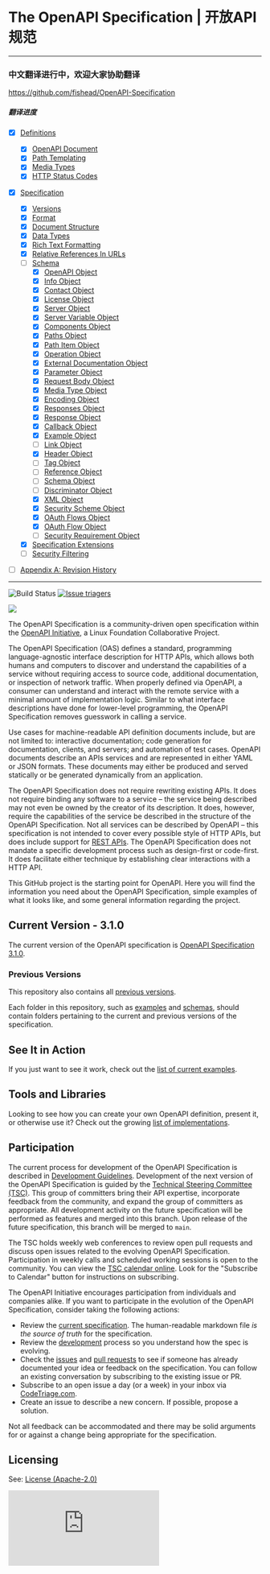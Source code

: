# The OpenAPI Specification | 开放API规范

---

### 中文翻译进行中，欢迎大家协助翻译
https://github.com/fishead/OpenAPI-Specification

##### 翻译进度
- [x] [Definitions](versions/3.0.0.zhCN.md#definitions)
	- [x] [OpenAPI Document](versions/3.0.0.zhCN.md#oasDocument)
	- [x] [Path Templating](versions/3.0.0.zhCN.md#pathTemplating)
	- [x] [Media Types](versions/3.0.0.zhCN.md#mediaTypes)
	- [x] [HTTP Status Codes](versions/3.0.0.zhCN.md#httpCodes)
- [x] [Specification](versions/3.0.0.zhCN.md#specification)
	- [x] [Versions](versions/3.0.0.zhCN.md#versions)
	- [x] [Format](versions/3.0.0.zhCN.md#format)
	- [x] [Document Structure](versions/3.0.0.zhCN.md#documentStructure)
	- [x] [Data Types](versions/3.0.0.zhCN.md#dataTypes)
	- [x] [Rich Text Formatting](versions/3.0.0.zhCN.md#richText)
	- [x] [Relative References In URLs](versions/3.0.0.zhCN.md#relativeReferences)
	- [ ] [Schema](versions/3.0.0.zhCN.md#schema)
		- [x] [OpenAPI Object](versions/3.0.0.zhCN.md#oasObject)
		- [x] [Info Object](versions/3.0.0.zhCN.md#infoObject)
		- [x] [Contact Object](versions/3.0.0.zhCN.md#contactObject)
		- [x] [License Object](versions/3.0.0.zhCN.md#licenseObject)
		- [x] [Server Object](versions/3.0.0.zhCN.md#serverObject)
		- [x] [Server Variable Object](versions/3.0.0.zhCN.md#serverVariableObject)
		- [x] [Components Object](versions/3.0.0.zhCN.md#componentsObject)
		- [x] [Paths Object](versions/3.0.0.zhCN.md#pathsObject)
		- [x] [Path Item Object](versions/3.0.0.zhCN.md#pathItemObject)
		- [x] [Operation Object](versions/3.0.0.zhCN.md#operationObject)
		- [x] [External Documentation Object](versions/3.0.0.zhCN.md#externalDocumentationObject)
		- [x] [Parameter Object](versions/3.0.0.zhCN.md#parameterObject)
		- [x] [Request Body Object](versions/3.0.0.zhCN.md#requestBodyObject)
		- [x] [Media Type Object](versions/3.0.0.zhCN.md#mediaTypeObject)
		- [x] [Encoding Object](versions/3.0.0.zhCN.md#encodingObject)
		- [x] [Responses Object](versions/3.0.0.zhCN.md#responsesObject)
		- [x] [Response Object](versions/3.0.0.zhCN.md#responseObject)
		- [x] [Callback Object](versions/3.0.0.zhCN.md#callbackObject)
		- [x] [Example Object](versions/3.0.0.zhCN.md#exampleObject)
		- [ ] [Link Object](versions/3.0.0.zhCN.md#linkObject)
		- [x] [Header Object](versions/3.0.0.zhCN.md#headerObject)
		- [ ] [Tag Object](versions/3.0.0.zhCN.md#tagObject)
		- [ ] [Reference Object](versions/3.0.0.zhCN.md#referenceObject)
		- [ ] [Schema Object](versions/3.0.0.zhCN.md#schemaObject)
		- [ ] [Discriminator Object](versions/3.0.0.zhCN.md#discriminatorObject)
		- [x] [XML Object](versions/3.0.0.zhCN.md#xmlObject)
		- [x] [Security Scheme Object](versions/3.0.0.zhCN.md#securitySchemeObject)
		- [x] [OAuth Flows Object](versions/3.0.0.zhCN.md#oauthFlowsObject)
		- [x] [OAuth Flow Object](versions/3.0.0.zhCN.md#oauthFlowObject)
		- [ ] [Security Requirement Object](versions/3.0.0.zhCN.md#securityRequirementObject)
	- [x] [Specification Extensions](versions/3.0.0.zhCN.md#specificationExtensions)
	- [ ] [Security Filtering](versions/3.0.0.zhCN.md#securityFiltering)
- [ ] [Appendix A: Revision History](versions/3.0.0.zhCN.md#revisionHistory)


---

![Build Status](https://github.com/OAI/OpenAPI-Specification/workflows/validate-markdown/badge.svg) [![Issue triagers](https://www.codetriage.com/oai/openapi-specification/badges/users.svg)](https://www.codetriage.com/oai/openapi-specification)

![](https://avatars3.githubusercontent.com/u/16343502?v=3&s=200)


The OpenAPI Specification is a community-driven open specification within the [OpenAPI Initiative](https://www.openapis.org/), a Linux Foundation Collaborative Project.

The OpenAPI Specification (OAS) defines a standard, programming language-agnostic interface description for HTTP APIs, which allows both humans and computers to discover and understand the capabilities of a service without requiring access to source code, additional documentation, or inspection of network traffic. When properly defined via OpenAPI, a consumer can understand and interact with the remote service with a minimal amount of implementation logic. Similar to what interface descriptions have done for lower-level programming, the OpenAPI Specification removes guesswork in calling a service.

Use cases for machine-readable API definition documents include, but are not limited to: interactive documentation; code generation for documentation, clients, and servers; and automation of test cases. OpenAPI documents describe an APIs services and are represented in either YAML or JSON formats. These documents may either be produced and served statically or be generated dynamically from an application.

The OpenAPI Specification does not require rewriting existing APIs. It does not require binding any software to a service – the service being described may not even be owned by the creator of its description. It does, however, require the capabilities of the service be described in the structure of the OpenAPI Specification. Not all services can be described by OpenAPI – this specification is not intended to cover every possible style of HTTP APIs, but does include support for [REST APIs](https://en.wikipedia.org/wiki/Representational_state_transfer). The OpenAPI Specification does not mandate a specific development process such as design-first or code-first. It does facilitate either technique by establishing clear interactions with a HTTP API.

This GitHub project is the starting point for OpenAPI. Here you will find the information you need about the OpenAPI Specification, simple examples of what it looks like, and some general information regarding the project.

## Current Version - 3.1.0

The current version of the OpenAPI specification is [OpenAPI Specification 3.1.0](versions/3.1.0.md).

### Previous Versions

This repository also contains all [previous versions](versions).

Each folder in this repository, such as [examples](examples) and [schemas](schemas), should contain folders pertaining to the current and previous versions of the specification.

## See It in Action

If you just want to see it work, check out the [list of current examples](examples).

## Tools and Libraries

Looking to see how you can create your own OpenAPI definition, present it, or otherwise use it? Check out the growing
[list of implementations](IMPLEMENTATIONS.md).

## Participation

The current process for development of the OpenAPI Specification is described in
[Development Guidelines](DEVELOPMENT.md).
Development of the next version of the OpenAPI Specification is guided by the [Technical Steering Committee (TSC)](https://www.openapis.org/participate/how-to-contribute/governance#TDC). This group of committers bring their API expertise, incorporate feedback from the community, and expand the group of committers as appropriate. All development activity on the future specification will be performed as features and merged into this branch. Upon release of the future specification, this branch will be merged to `main`.

The TSC holds weekly web conferences to review open pull requests and discuss open issues related to the evolving OpenAPI Specification. Participation in weekly calls and scheduled working sessions is open to the community. You can view the [TSC calendar online](https://openapi.groups.io/g/tsc/calendar). Look for the "Subscribe to Calendar" button for instructions on subscribing.

The OpenAPI Initiative encourages participation from individuals and companies alike. If you want to participate in the evolution of the OpenAPI Specification, consider taking the following actions:

* Review the [current specification](versions/3.1.0.md). The human-readable markdown file _is the source of truth_ for the specification.
* Review the [development](DEVELOPMENT.md) process so you understand how the spec is evolving.
* Check the [issues](https://github.com/OAI/OpenAPI-Specification/issues) and [pull requests](https://github.com/OAI/OpenAPI-Specification/pulls) to see if someone has already documented your idea or feedback on the specification. You can follow an existing conversation by subscribing to the existing issue or PR.
* Subscribe to an open issue a day (or a week) in your inbox via [CodeTriage.com](https://www.codetriage.com/oai/openapi-specification).
* Create an issue to describe a new concern. If possible, propose a solution.

Not all feedback can be accommodated and there may be solid arguments for or against a change being appropriate for the specification.

## Licensing

See: [License (Apache-2.0)](https://github.com/OAI/OpenAPI-Specification/blob/main/LICENSE)

![Analytics](https://ga-beacon.appspot.com/UA-831873-42/readme.md?pixel)
